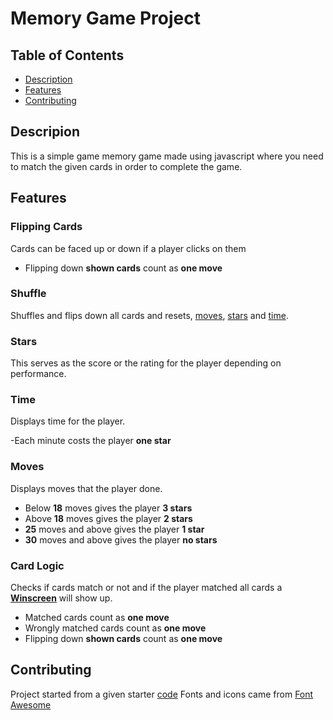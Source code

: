 # Memory Game Project

## Table of Contents

* [Description](#Description)
* [Features](#Features)
* [Contributing](#contributing)

## Descripion

This is a simple game memory game made using javascript where you need to match the given cards in order to complete the game.

## Features

### Flipping Cards

Cards can be faced up or down if a player clicks on them

- Flipping down **shown cards** count as **one move**

### Shuffle

Shuffles and flips down all cards and resets, [moves](#moves), [stars](#stars) and [time](#Time).

### Stars

This serves as the score or the rating for the player depending on performance.

### Time

Displays time for the player.

-Each minute costs the player **one star**

### Moves

  Displays moves that the player done.

- Below **18** moves gives the player **3 stars**
- Above **18** moves gives the player **2 stars**
- **25** moves and above gives the player **1 star**
- **30** moves and above gives the player **no stars**

### Card Logic

Checks if cards match or not and if the player matched all cards a **[Winscreen](##Winscreen)** will show up.

- Matched cards count as **one move**
- Wrongly matched cards count as **one move**
- Flipping down **shown cards** count as **one move**

## Contributing

Project started from a given starter [code](https://github.com/udacity/fend-project-memory-game)
Fonts and icons came from [Font Awesome](https://fontawesome.com/)
